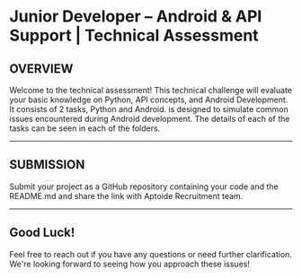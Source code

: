 # Junior Developer – Android & API Support | Technical Assessment

## OVERVIEW
Welcome to the technical assessment! This technical challenge will evaluate your basic knowledge on Python, API concepts, and Android Development. It consists of 2 tasks, Python and Android. is designed to simulate common issues encountered during Android development.
The details of each of the tasks can be seen in each of the folders.

---

## SUBMISSION
Submit your project as a GitHub repository containing your code and the README.md and share the link with Aptoide Recruitment team.

---

## Good Luck!

Feel free to reach out if you have any questions or need further clarification. We're looking forward to seeing how you approach these issues!
